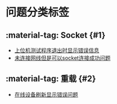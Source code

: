 # 问题分类标签


## :material-tag: **Socket** {#1}

- [上位机测试程序退出时显示错误信息](ISSUE.md#1)
- [未连接网线但是可以socket连接成功问题](ISSUE.md#4)


## :material-tag: **重载** {#2}

- [在线设备刷新显示错误问题](ISSUE.md#2)